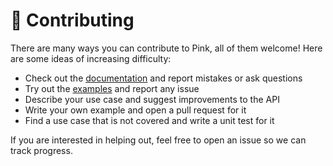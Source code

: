 # 👷 Contributing

There are many ways you can contribute to Pink, all of them welcome! Here are some ideas of increasing difficulty:

- Check out the [documentation](https://scaron.info/doc/palimpsest/) and report mistakes or ask questions
- Try out the [examples](examples) and report any issue
- Describe your use case and suggest improvements to the API
- Write your own example and open a pull request for it
- Find a use case that is not covered and write a unit test for it

If you are interested in helping out, feel free to open an issue so we can track progress.
